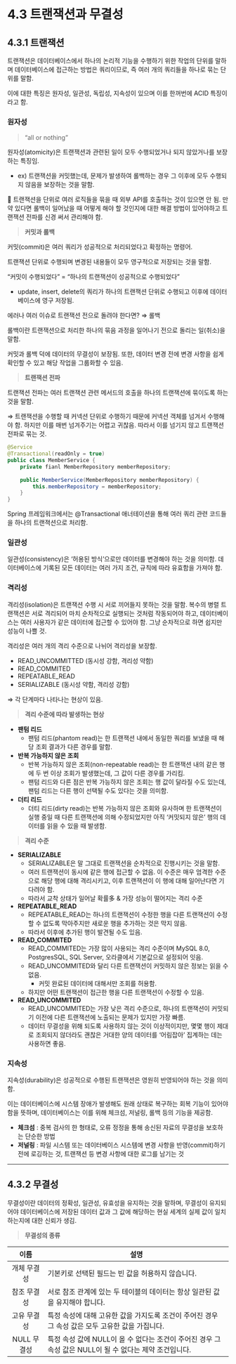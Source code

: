 # 4.3 트랜잭션과 무결성
## 4.3.1 트랜잭션

트랜잭션은 데이터베이스에서 하나의 논리적 기능을 수행하기 위한 작업의 단위를 말하며 데이터베이스에 접근하는 방법은 쿼리이므로, 즉 여러 개의 쿼리들을 하나로 묶는 단위를 말함.

이에 대한 특징은 원자성, 일관성, 독립성, 지속성이 있으며 이를 한꺼번에 ACID 특징이라고 함.

### 원자성

> “all or nothing”
>

원자성(atomicity)은 트랜잭션과 관련된 일이 모두 수행되었거나 되지 않았거나를 보장하는 특징임.

- ex) 트랜잭션을 커밋했는데, 문제가 발생하여 롤백하는 경우 그 이후에 모두 수행되지 않음을 보장하는 것을 말함.

🚨 트랜잭션을 단위로 여러 로직들을 묶을 때 외부 API를 호출하는 것이 있으면 안 됨. 만약 있다면 롤백이 일어났을 때 어떻게 해야 할 것인지에 대한 해결 방법이 있어야하고 트랜잭션 전파를 신경 써서 관리해야 함.

> **커밋과 롤백**
>

커밋(commit)은 여러 쿼리가 성공적으로 처리되었다고 확정하는 명령어.

트랜잭션 단위로 수행되며 변경된 내용들이 모두 영구적으로 저장되는 것을 말함.

“커밋이 수행되었다” = “하나의 트랜잭션이 성공적으로 수행되었다”

- update, insert, delete의 쿼리가 하나의 트랜잭션 단위로 수행되고 이후에 데이터베이스에 영구 저장됨.

에러나 여러 이슈로 트랜잭션 전으로 돌려야 한다면? ⇒ 롤백

롤백이란 트랜잭션으로 처리한 하나의 묶음 과정을 일어나기 전으로 돌리는 일(취소)을 말함.

커밋과 롤백 덕에 데이터의 무결성이 보장됨. 또한, 데이터 변경 전에 변경 사항을 쉽게 확인할 수 있고 해당 작업을 그룹화할 수 있음.

> **트랜잭션 전파**
>

트랜잭션 전파는 여러 트랜잭션 관련 메서드의 호출을 하나의 트랜잭션에 묶이도록 하는 것을 말함.

⇒ 트랜잭션을 수행할 때 커넥션 단위로 수행하기 때문에 커넥션 객체를 넘겨서 수행해야 함. 하지만 이를 매번 넘겨주기는 어렵고 귀찮음. 따라서 이를 넘기지 않고 트랜잭션 전파로 묶는 것.

```java
@Service
@Transactional(readOnly = true)
public class MemberService {
	private fianl MemberRepository memberRepository;
	
	public MemberService(MemberRepository memberRepository) {
		this.memberRepository = memberRepository;
	}
}
```
Spring 프레임워크에서는 @Transactional 애너테이션을 통해 여러 쿼리 관련 코드들을 하나의 트랜젹션으로 처리함.

### 일관성

일관성(consistency)은 ‘허용된 방식’으로만 데이터를 변경해야 하는 것을 의미함. 데이터베이스에 기록된 모든 데이터는 여러 가지 조건, 규칙에 따라 유효함을 가져야 함.

### 격리성

격리성(isolation)은 트랜잭션 수행 시 서로 끼어들지 못하는 것을 말함. 복수의 병렬 트랜잭션은 서로 격리되어 마치 순차적으로 실행되는 것처럼 작동되어야 하고, 데이터베이스는 여러 사용자가 같은 데이터에 접근할 수 있어야 함. 그냥 순차적으로 하면 쉽지만 성능이 나쁠 것.

격리성은 여러 개의 격리 수준으로 나뉘어 격리성을 보장함.

- READ_UNCOMMITTED (동시성 강함, 격리성 약함)
- READ_COMMITED
- REPEATABLE_READ
- SERIALIZABLE (동시성 약함, 격리성 강함)

⇒ 각 단계마다 나타나는 현상이 있음.

> **격리 수준에 따라 발생하는 현상**
>
- **팬텀 리드**
    - 팬텀 리드(phantom read)는 한 트랜잭션 내에서 동일한 쿼리를 보냈을 때 해당 조회 결과가 다른 경우를 말함.
- **반복 가능하지 않은 조회**
    - 반복 가능하지 않은 조회(non-repeatable read)는 한 트랜잭션 내의 같은 행에 두 번 이상 조회가 발생했는데, 그 값이 다른 경우를 가리킴.
    - 팬텀 리드와 다른 점은 반복 가능하지 않은 조회는 행 값이 달라질 수도 있는데, 팬텀 리드는 다른 행이 선택될 수도 있다는 것을 의미함.
- **더티 리드**
    - 더티 리드(dirty read)는 반복 가능하지 않은 조회와 유사하며 한 트랜잭션이 실행 중일 때 다른 트랜잭션에 의해 수정되었지만 아직 ‘커밋되지 않은’ 행의 데이터를 읽을 수 있을 때 발생함.

> **격리 수준**
>
- **SERIALIZABLE**
    - SERIALIZABLE은 말 그대로 트랜잭션을 순차적으로 진행시키는 것을 말함.
    - 여러 트랜잭션이 동시에 같은 행에 접근할 수 없음. 이 수준은 매우 엄격한 수준으로 해당 행에 대해 격리시키고, 이후 트랜잭션이 이 행에 대해 일어난다면 기다려야 함.
    - 따라서 교착 상태가 일어날 확률多 & 가장 성능이 떨어지는 격리 수준
- **REPEATABLE_READ**
    - REPEATABLE_READ는 하나의 트랜잭션이 수정한 행을 다른 트랜잭션이 수정할 수 없도록 막아주지만 새로운 행을 추가하는 것은 막지 않음.
    - 따라서 이후에 추가된 행이 발견될 수도 있음.
- **READ_COMMITED**
    - READ_COMMITED는 가장 많이 사용되는 격리 수준이며 MySQL 8.0, PostgresSQL, SQL Server, 오라클에서 기본값으로 설정되어 잇음.
    - READ_UNCOMMITED와 달리 다른 트랜잭션이 커밋하지 않은 정보는 읽을 수 없음.
        - 커밋 완료된 데이터에 대해서만 조회를 허용함.
    - 하지만 어떤 트랜잭션이 접근한 행을 다른 트랜잭션이 수정할 수 있음.
- **READ_UNCOMMITED**
    - READ_UNCOMMITED는 가장 낮은 격리 수준으로, 하나의 트랜잭션이 커밋되기 이전에 다른 트랜잭션에 노출되는 문제가 있지만 가장 빠름.
    - 데이터 무결성을 위해 되도록 사용하지 않는 것이 이상적이지만, 몇몇 행이 제대로 조회되지 않더라도 괜찮은 거대한 양의 데이터를 ‘어림잡아’ 집계하는 데는 사용하면 좋음.

### 지속성

지속성(durability)은 성공적으로 수행된 트랜잭션은 영원히 반영되어야 하는 것을 의미함.

이는 데이터베이스에 시스템 장애가 발생해도 원래 상태로 복구하는 회복 기능이 있어야 함을 뜻하며, 데이터베이스는 이를 위해 체크섬, 저널링, 롤백 등의 기능을 제공함.

- **체크섬** : 중복 검사의 한 형태로, 오류 정정을 통해 송신된 자료의 무결성을 보호하는 단순한 방법
- **저널링** : 파일 시스템 또는 데이터베이스 시스템에 변경 사항을 반영(commit)하기 전에 로깅하는 것, 트랜잭션 등 변경 사항에 대한 로그를 남기는 것

---

## 4.3.2 무결성

무결성이란 데이터의 정확성, 일관성, 유효성을 유지하는 것을 말하며, 무결성이 유지되어야 데이터베이스에 저장된 데이터 값과 그 값에 해당하는 현실 세계의 실제 값이 일치하는지에 대한 신뢰가 생김.

> **무결성의 종류**
> 
| **이름** | **설명** |
|:---:| --- |
| 개체 무결성 | 기본키로 선택된 필드는 빈 값을 허용하지 않습니다. |
| 참조 무결성 | 서로 참조 관계에 있는 두 테이블의 데이터는 항상 일관된 값을 유지해야 합니다. |
| 고유 무결성 | 특정 속성에 대해 고유한 값을 가지도록 조건이 주어진 경우 그 속성 값은 모두 고유한 값을 가집니다. |
| NULL 무결성 | 특정 속성 값에 NULL이 올 수 없다는 조건이 주어진 경우 그 속성 값은 NULL이 될 수 없다는 제약 조건입니다. |

